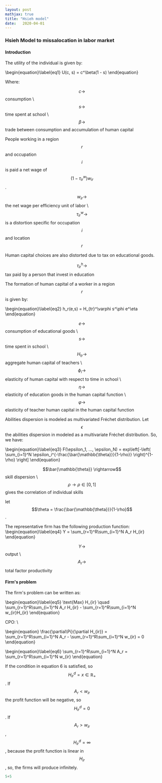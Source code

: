 ```yaml
---
layout: post
mathjax: true
title: "Hsieh model" 
date:   2020-04-01
---
```


### Hsieh Model to missalocation in labor market


#### Introduction

The utility of the individual is given by:


\begin{equation}\label{eq1}
U(c, s) = c^\beta(1 - s)
\end{equation}


Where:

$$c \rightarrow$$ consumption   \\
$$s \rightarrow$$ time spent at school   \\
$$\beta \rightarrow$$ trade between consumption and accumulation of human capital  

People working in a region $$r$$ and occupation $$i$$ is paid a net wage of $$(1 - \tau_{ir}^w)w_{ir}$$. 


$$w_{ir}\rightarrow$$ the net wage per efficiency unit of labor    \\
$$\tau_{ir}^w \rightarrow$$ is a distortion specific for occupation $$i$$ and location $$r$$  


Human capital choices are also distorted due to tax on educational goods.

$$\tau_{ir}^h \rightarrow$$ tax paid by a person that invest in education  

The formation of human capital of a worker in a region $$r$$ is given by:

\begin{equation}\label{eq2}
h_r(e,s) = H_{tr}^\varphi s^\phi e^\eta
\end{equation}

$$e \rightarrow$$ consumption of educational goods   \\
$$s \rightarrow$$ time spent in school               \\
$$H_{tr} \rightarrow$$ aggregate human capital of teachers        \\
$$\phi_i \rightarrow$$ elasticity of human capital with respect to time in school     \\
$$\eta \rightarrow$$ elasticity of education goods in the human capital function      \\
$$\varphi \rightarrow$$ elasticity of teacher human capital in the human capital function


Abilities dispersion is modeled as multivariated Fréchet distribution. Let $$\epsilon$$ the abilities dispersion in modeled as a multivariate Fréchet distribution. So, we have:

\begin{equation}\label{eq3}
F(\epsilon_1, ..., \epsilon_N) = exp\left[-\left( \sum_{i=1}^N \epsilon_i^{-\frac{\bar{\mathbb{\theta}}}{1-\rho}} \right)^{1-\rho}  \right]
\end{equation}

$$\bar{\mathbb{\theta}} \rightarrow$$ skill dispersion    \\
$$\rho \rightarrow \rho \in [0, 1]$$ gives the correlation of individual skills 

let $$\theta = \frac{\bar{\mathbb{\theta}}}{1-\rho}$$. 

The representative firm has the following production function:
\begin{equation}\label{eq4}
Y = \sum_{r=1}^R\sum_{i=1}^N A_r H_{ir}
\end{equation}


$$Y \rightarrow$$ output    \\
$$A_r \rightarrow$$ total factor productivity




#### Firm's problem

The firm's problem can be written as:

\begin{equation}\label{eq5}
\text{Max} H_{ir} \quad \sum_{r=1}^R\sum_{i=1}^N A_r H_{ir} - \sum_{r=1}^R\sum_{i=1}^N w_{ir}H_{ir}
\end{equation} 

CPO: \\

\begin{equation}
\frac{\partial\Pi}{\partial H_{ir}} =  \sum_{r=1}^R\sum_{i=1}^N A_r - \sum_{r=1}^R\sum_{i=1}^N w_{ir}  = 0
\end{equation}

\begin{equation}\label{eq6}
\sum_{r=1}^R\sum_{i=1}^N A_r = \sum_{r=1}^R\sum_{i=1}^N w_{ir}
\end{equation}

If the condition in equation 6 is satisfied, so $$H_{ir}^d = x \in \mathbb{R_+}$$. If $$A_r < w_{ir}$$ the profit function will be negative, so $$H_{ir}^d = 0$$. If $$A_{r} > w_{ir}$$, $$H_{ir}^d = \infty$$, because the profit function is linear in $$H_{ir}$$, so, the firms will produce infinitely.




```python
5+5 
```


```python

```

